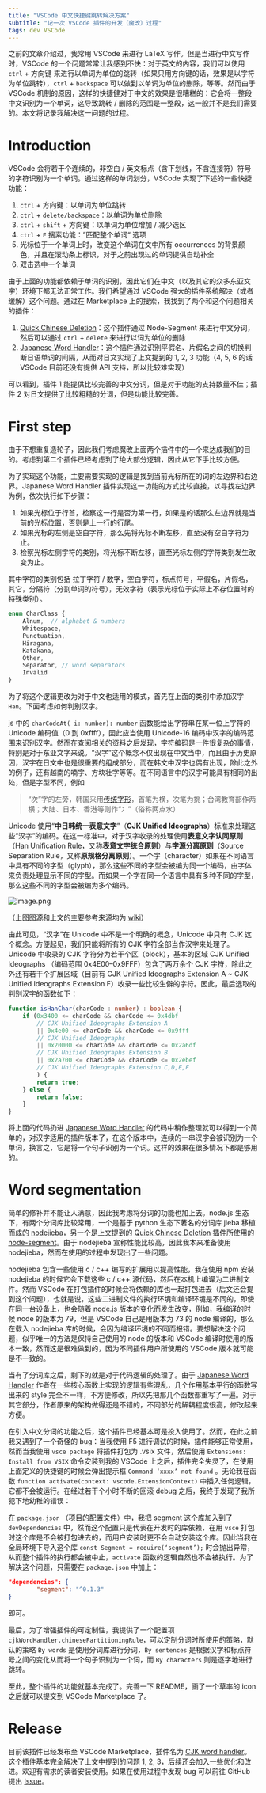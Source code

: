 ```yaml
---
title: "VSCode 中文快捷键跳转解决方案"
subtitle: "记一次 VSCode 插件的开发（魔改）过程"
tags: dev VSCode
---
```


之前的文章介绍过，我常用 VSCode 来进行 LaTeX 写作。但是当进行中文写作时，VSCode 的一个问题常常让我感到不快：对于英文的内容，我们可以使用 `ctrl` + 方向键 来进行以单词为单位的跳转（如果只用方向键的话，效果是以字符为单位跳转），`ctrl`  + `backspace` 可以做到以单词为单位的删除，等等。然而由于 VSCode 机制的原因，这样的快捷健对于中文的效果是很糟糕的：它会将一整段中文识别为一个单词，这导致跳转 / 删除的范围是一整段，这一般并不是我们需要的。本文将记录我解决这一问题的过程。

# Introduction

VSCode 会将若干个连续的，非空白 / 英文标点（含下划线，不含连接符）符号的字符识别为一个单词。通过这样的单词划分，VSCode 实现了下述的一些快捷功能：

1. `ctrl` + 方向键：以单词为单位跳转
2. `ctrl` + `delete/backspace`：以单词为单位删除
3. `ctrl` + `shift` + 方向键：以单词为单位增加 / 减少选区
4. `ctrl` + `F` 搜索功能：”匹配整个单词“ 选项
5. 光标位于一个单词上时，改变这个单词在文中所有 occurrences 的背景颜色，并且在滚动条上标识，对于之前出现过的单词提供自动补全
6. 双击选中一个单词

由于上面的功能都依赖于单词的识别，因此它们在中文（以及其它的众多东亚文字）环境下都无法正常工作。我们希望通过 VSCode 强大的插件系统解决（或者缓解）这个问题。通过在 Marketplace 上的搜索，我找到了两个和这个问题相关的插件：

1. [Quick Chinese Deletion](https://marketplace.visualstudio.com/items?itemName=ZacharyJia.quick-chinese-deletion)：这个插件通过 Node-Segment 来进行中文分词，然后可以通过 `ctrl` + `delete` 来进行以词为单位的删除
2. [Japanese Word Handler](https://marketplace.visualstudio.com/items?itemName=sgryjp.japanese-word-handler)：这个插件通过识别平假名、片假名之间的切换判断日语单词的间隔，从而对日文实现了上文提到的 1, 2, 3 功能（4, 5, 6 的话 VSCode 目前还没有提供 API 支持，所以比较难实现）

可以看到，插件 1 能提供比较完善的中文分词，但是对于功能的支持数量不佳；插件 2 对日文提供了比较粗糙的分词，但是功能比较完善。

# First step

由于不想重复造轮子，因此我们考虑魔改上面两个插件中的一个来达成我们的目的。考虑到第二个插件已经考虑到了绝大部分逻辑，因此从它下手比较方便。

为了实现这个功能，主要需要实现的逻辑是找到当前光标所在的词的左边界和右边界。Japanese Word Handler 插件实现这一功能的方式比较直接，以寻找左边界为例，依次执行如下步骤：

1. 如果光标位于行首，检察这一行是否为第一行，如果是的话那么左边界就是当前的光标位置，否则是上一行的行尾。
2. 如果光标的左侧是空白字符，那么先将光标不断左移，直至没有空白字符为止。
3. 检察光标左侧字符的类别，将光标不断左移，直至光标左侧的字符类别发生改变为止。

其中字符的类别包括 拉丁字符 / 数字，空白字符，标点符号，平假名，片假名，其它，分隔符（分割单词的符号），无效字符（表示光标位于实际上不存位置时的特殊类别）。

```typescript
enum CharClass {
    Alnum,  // alphabet & numbers
    Whitespace,
    Punctuation,
    Hiragana,
    Katakana,
    Other,
    Separator, // word separators
    Invalid
}
```

为了将这个逻辑更改为对于中文也适用的模式，首先在上面的类别中添加汉字 `Han`。下面考虑如何判别汉字。

js 中的 `charCodeAt( i: number): number` 函数能给出字符串在某一位上字符的 Unicode 编码值（0 到 0xffff），因此应当使用 Unicode-16 编码中汉字的编码范围来识别汉字。然而在查阅相关的资料之后发现，字符编码是一件很复杂的事情，特别是对于东亚文字来说。“汉字”这个概念不仅出现在中文当中，而且由于历史原因，汉字在日文中也是很重要的组成部分，而在韩文中汉字也偶有出现，除此之外的例子，还有越南的喃字、方块壮字等等。在不同语言中的汉字可能具有相同的出处，但是字型不同，例如

> “次”字的左旁，韩国采用[传统字形](https://zh.wikipedia.org/wiki/傳承字形)，首笔为横，次笔为挑；台湾教育部作两横；大陆、日本、香港等则作“冫”（俗称两点水）

Unicode 使用“**中日韩统一表意文字**”（**CJK Unified Ideographs**）标准来处理这些“汉字”的编码。在这一标准中，对于汉字收录的处理使用**表意文字认同原则**（Han Unification Rule，又称**表意文字统合原则**）与**字源分离原则**（Source Separation Rule，又称**原规格分离原则**）。一个字（character）如果在不同语言中具有不同的字型（glyph），那么这些不同的字型会被编为同一个编码，由字体来负责处理显示不同的字型。而如果一个字在同一个语言中具有多种不同的字型，那么这些不同的字型会被编为多个编码。

![image.png](https://i.loli.net/2020/02/06/Te2kqplVQbicrxR.png)

（上图图源和上文的主要参考来源均为 [wiki](https://zh.wikipedia.org/zh-cn/中日韓統一表意文字)）

由此可见，“汉字”在 Unicode 中不是一个明确的概念，Unicode 中只有 CJK 这个概念。方便起见，我们只能将所有的 CJK 字符全部当作汉字来处理了。Unicode 中收录的 CJK 字符分为若干个区（block），基本的区域 CJK Unified Ideographs （编码范围 0x4E00–0x9FFF）包含了两万余个 CJK 字符，除此之外还有若干个扩展区域（目前有 CJK Unified Ideographs Extension A ~ CJK Unified Ideographs Extension F）收录一些比较生僻的字符。因此，最后选取的判别汉字的函数如下：

```typescript
function isHanChar(charCode : number) : boolean {
    if (0x3400 <= charCode && charCode <= 0x4dbf  
        // CJK Unified Ideographs Extension A
        || 0x4e00 <= charCode && charCode <= 0x9fff  
        // CJK Unified Ideographs
        || 0x20000 <= charCode && charCode <= 0x2a6df  
        // CJK Unified Ideographs Extension B
        || 0x2a700 <= charCode && charCode <= 0x2ebef  
        // CJK Unified Ideographs Extension C,D,E,F
        ) {
        return true;
    } else {
        return false;
    }
}
```

将上面的代码扔进 [Japanese Word Handler](https://marketplace.visualstudio.com/items?itemName=sgryjp.japanese-word-handler) 的代码中稍作整理就可以得到一个简单的，对汉字适用的插件版本了，在这个版本中，连续的一串汉字会被识别为一个单词，换言之，它是将一个句子识别为一个词。这样的效果在很多情况下都是够用的。

# Word segmentation

简单的修补并不能让人满意，因此我考虑将分词的功能也加上去。node.js 生态下，有两个分词库比较常用，一个是基于 python 生态下著名的分词库 jieba 移植而成的 [nodejieba](https://github.com/yanyiwu/nodejieba)，另一个是上文提到的 [Quick Chinese Deletion](https://marketplace.visualstudio.com/items?itemName=ZacharyJia.quick-chinese-deletion) 插件所使用的 [node-segment](https://github.com/leizongmin/node-segment)。由于 nodejieba 宣称性能比较高，因此我本来准备使用 nodejieba，然而在使用的过程中发现出了一些问题。

nodejieba 包含一些使用 c / c++ 编写的扩展用以提高性能，我在使用 npm 安装 nodejieba 的时候它会下载这些 c / c++ 源代码，然后在本机上编译为二进制文件。然而 VSCode 在打包插件的时候会将依赖的库也一起打包进去（后文还会提到这个问题），也就是说，这些二进制文件的执行环境和编译环境是不同的，即使在同一台设备上，也会随着 node.js 版本的变化而发生改变，例如，我编译的时候 node 的版本为 79，但是 VSCode 自己是用版本为 73 的 node 编译的，那么在载入 nodejieba 库的时候，会因为编译环境的不同而报错。要想解决这个问题，似乎唯一的方法是保持自己使用的 node 的版本和 VSCode 编译时使用的版本一致，然而这是很难做到的，因为不同插件用户所使用的 VSCode 版本就可能是不一致的。

当有了分词库之后，剩下的就是对于代码逻辑的处理了。由于  [Japanese Word Handler](https://marketplace.visualstudio.com/items?itemName=sgryjp.japanese-word-handler) 作者在一些核心函数上实现的逻辑有些混乱，几个作用基本平行的函数写出来的 style 完全不一样，不方便修改，所以先把那几个函数都重写了一遍。对于其它部分，作者原来的架构做得还是不错的，不同部分的解耦程度很高，修改起来方便。

在引入中文分词的功能之后，这个插件已经基本可是投入使用了。然而，在此之前我又遇到了一个奇怪的 bug：当我使用 F5 进行调试的时候，插件能够正常使用，然而当我使用 `vsce package` 将插件打包为 .vsix 文件，然后使用 `Extensions: Install from VSIX` 命令安装到我的 VSCode 上之后，插件完全失灵了，在使用上面定义的快捷键的时候会弹出提示框 `Command ‘xxxx’ not found` 。无论我在函数 `function activate(context: vscode.ExtensionContext)` 中插入任何逻辑，它都不会被运行。在经过若干个小时不断的回滚 debug 之后，我终于发现了我所犯下地幼稚的错误：

在 `package.json` （项目的配置文件）中，我把 segment 这个库加入到了 `devDependencies` 中，然而这个配置只是代表在开发时的库依赖，在用 `vsce` 打包时这个库是不会被打包进去的，而用户安装时更不会自动安装这个库。因此当我在全局环境下导入这个库 `const Segment = require(‘segment’);` 时会抛出异常，从而整个插件的执行都会被中止，`activate` 函数的逻辑自然也不会被执行。为了解决这个问题，只需要在 `package.json` 中加上：

```json
"dependencies": {
        "segment": "^0.1.3"
}
```

即可。

最后，为了增强插件的可定制性，我提供了一个配置项 `cjkWordHandler.chinesePartitioningRule`，可以定制分词时所使用的策略，默认的策略 `By words` 是使用分词库进行分词，`By sentences` 是根据汉字和标点符号之间的变化从而将一个句子识别为一个词，而 `By characters` 则是逐字地进行跳转。

至此，整个插件的功能就基本完成了。完善一下 README，画了一个草率的 icon 之后就可以提交到 VSCode Marketplace 了。

# Release

目前该插件已经发布至 VSCode Marketplace，插件名为 [CJK word handler](https://marketplace.visualstudio.com/items?itemName=SharzyL.cjk-word-handler)。这个插件基本完全解决了上文中提到的问题 1, 2, 3，后续还会加入一些优化和改进。欢迎有需求的读者安装使用。如果在使用过程中发现 bug 可以前往 GitHub 提出 [Issue](https://github.com/SharzyL/cjk-word-handler/issues)。

